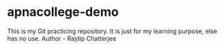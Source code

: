 # apnacollege-demo
This is my Git practicing repository. It is just for my learning purpose, else has no use.
Author - Rajdip Chatterjee
